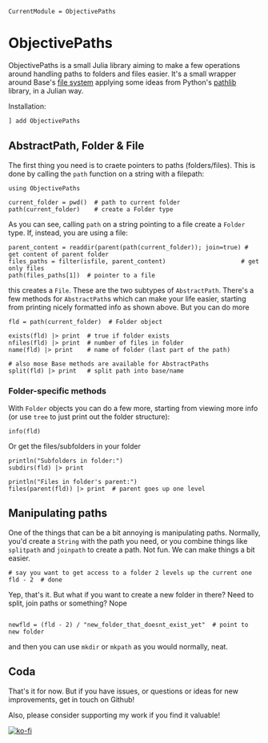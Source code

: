 ```@meta
CurrentModule = ObjectivePaths
```

# ObjectivePaths
ObjectivePaths is a small Julia library aiming to make a few operations around handling paths to folders and files easier. It's a small wrapper around Base's [file system](https://docs.julialang.org/en/v1/base/file/) applying some ideas from Python's [pathlib](https://docs.python.org/3/library/pathlib.html) library, in a Julian way.


Installation:
```Julia
] add ObjectivePaths
```


## AbstractPath, Folder & File
The first thing you need is to craete pointers to paths (folders/files). This is done by calling the `path` function on a string with a filepath:

``` @example op
using ObjectivePaths

current_folder = pwd()  # path to current folder
path(current_folder)    # create a Folder type
```

As you can see, calling `path` on a string pointing to a file create a `Folder` type. If, instead, you are using a file:


``` @example op
parent_content = readdir(parent(path(current_folder)); join=true) # get content of parent folder
files_paths = filter(isfile, parent_content)                     # get only files
path(files_paths[1])  # pointer to a file
```

this creates a `File`. These are the two subtypes of `AbstractPath`. There's a few methods for `AbstractPath`s which can make your life easier, starting from printing nicely formatted info as shown above. But you can do more

``` @example op
fld = path(current_folder)  # Folder object

exists(fld) |> print  # true if folder exists
nfiles(fld) |> print  # number of files in folder
name(fld) |> print    # name of folder (last part of the path)

# also mose Base methods are available for AbstractPaths
split(fld) |> print   # split path into base/name
```

### Folder-specific methods
With `Folder` objects you can do a few more, starting from viewing more info (or use `tree` to just print out the folder structure):

``` @example op
info(fld)
```

Or get the files/subfolders in your folder
``` @example op
println("Subfolders in folder:")
subdirs(fld) |> print

println("Files in folder's parent:")
files(parent(fld)) |> print  # parent goes up one level
```


## Manipulating paths
One of the things that can be a bit annoying is manipulating paths. Normally, you'd create a `String` with the path you need, or you combine things like `splitpath` and `joinpath` to create a path. Not fun. 
We can make things a bit easier.

``` @example op
# say you want to get access to a folder 2 levels up the current one
fld - 2  # done
```

Yep, that's it.
But what if you want to create a new folder in there? Need to split, join paths or something? Nope
    
``` @example op

newfld = (fld - 2) / "new_folder_that_doesnt_exist_yet"  # point to new folder

```

and then you can use `mkdir` or `mkpath` as you would normally, neat.


## Coda
That's it for now. But if you have issues, or questions or ideas for new improvements, get in touch on Github!

Also, please consider supporting my work if you find it valuable!

[![ko-fi](https://ko-fi.com/img/githubbutton_sm.svg)](https://ko-fi.com/C0C5E36Z2)